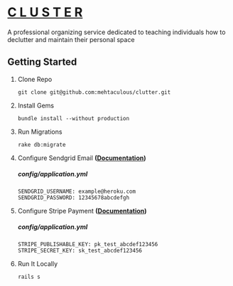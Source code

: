 # [C L U S T E R](https://clusterfree.herokuapp.com)

A professional organizing service dedicated to teaching individuals how to declutter and maintain their personal space


## Getting Started

1. Clone Repo
   ```
   git clone git@github.com:mehtaculous/clutter.git
   ```

2. Install Gems
   ```
   bundle install --without production
   ```

3. Run Migrations
   ```
   rake db:migrate
   ```

4. Configure Sendgrid Email **([Documentation](https://devcenter.heroku.com/articles/sendgrid))**

   ##### config/application.yml
   ```
   SENDGRID_USERNAME: example@heroku.com
   SENDGRID_PASSWORD: 12345678abcdefgh
   ```

5. Configure Stripe Payment **([Documentation](https://stripe.com/docs/checkout/rails))**

   ##### config/application.yml
   ```
   STRIPE_PUBLISHABLE_KEY: pk_test_abcdef123456
   STRIPE_SECRET_KEY: sk_test_abcdef123456
   ```

4. Run It Locally
   ```
   rails s
   ```